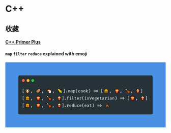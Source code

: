 # C++

## 收藏

#### [C++ Primer Plus](https://book.douban.com/subject/10789789/)

#### `map` `filter` `reduce` explained with emoji

![](./__image__/map%20filter%20and%20reduce%20explained%20with%20emoji.png)
